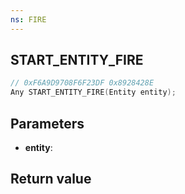 ```yaml
---
ns: FIRE
---
```

## START_ENTITY_FIRE

```c
// 0xF6A9D9708F6F23DF 0x8928428E
Any START_ENTITY_FIRE(Entity entity);
```


## Parameters
* **entity**: 

## Return value
